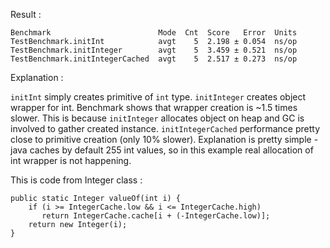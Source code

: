 Result :

```
Benchmark                        Mode  Cnt  Score   Error  Units
TestBenchmark.initInt            avgt    5  2.198 ± 0.054  ns/op
TestBenchmark.initInteger        avgt    5  3.459 ± 0.521  ns/op
TestBenchmark.initIntegerCached  avgt    5  2.517 ± 0.273  ns/op
```

Explanation : 

```initInt``` simply creates primitive of ```int``` type. ```initInteger``` creates object wrapper for int. Benchmark 
shows that wrapper creation is ~1.5 times slower. This is because ```initInteger``` allocates object on heap and GC is involved 
to gather created instance. 
```initIntegerCached``` performance pretty close to primitive creation (only 10% slower). Explanation is pretty simple - 
java caches by default 255 int values, so in this example real allocation of int wrapper is not happening.

This is code from Integer class : 

```
public static Integer valueOf(int i) {
    if (i >= IntegerCache.low && i <= IntegerCache.high)
       return IntegerCache.cache[i + (-IntegerCache.low)];
    return new Integer(i);
}
```


